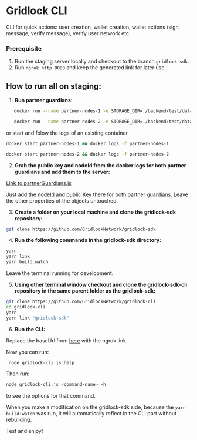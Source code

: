 # Gridlock CLI

CLI for quick actions: user creation, wallet creation, wallet actions (sign message, verify message), verify user network etc.

### Prerequisite

1. Run the staging server locally and checkout to the branch `gridlock-sdk`.
2. Run `ngrok http 8080` and keep the generated link for later use.

## How to run all on staging:

1. **Run partner guardians:**

```sh
   docker run --name partner-nodes-1 -e STORAGE_DIR=./backend/test/data -e NODE_DB=/var/lib/gridlock/node/node.db -e NATS_ADDRESS=nats://stagingnats.gridlock.network:4222 ghcr.io/gridlocknetwork/mvp/partner-node:latest
```

```sh
   docker run --name partner-nodes-2 -e STORAGE_DIR=./backend/test/data -e NODE_DB=/var/lib/gridlock/node/node.db -e NATS_ADDRESS=nats://stagingnats.gridlock.network:4222 ghcr.io/gridlocknetwork/mvp/partner-node:latest
```

or start and folow the logs of an existing container

```sh
docker start partner-nodes-1 && docker logs -f partner-nodes-1
```

```sh
docker start partner-nodes-2 && docker logs -f partner-nodes-2
```

2. **Grab the public key and nodeId from the docker logs for both partner guardians and add them to the server:**

[Link to partnerGuardians.js](https://github.com/GridlockNetwork/gridlock-server-nodejs/blob/56314686564358e3c5d8f77590842d9f930bf8d1/src/store/constants/partnerGuardians.js#L115)

Just add the nodeId and public Key there for both partner guardians. Leave the other properties of the objects untouched.

3. **Create a folder on your local machine and clone the gridlock-sdk repository:**

```sh
git clone https://github.com/GridlockNetwork/gridlock-sdk
```

4. **Run the following commands in the gridlock-sdk directory:**

```sh
yarn
yarn link
yarn build:watch
```

Leave the terminal running for development.

5. **Using other terminal window checkout and clone the gridlock-sdk-cli repository in the same parent folder as the gridlock-sdk:**

```sh
git clone https://github.com/GridlockNetwork/gridlock-cli
cd gridlock-cli
yarn
yarn link "gridlock-sdk"
```

6. **Run the CLI:**

Replace the baseUrl from [here](https://github.com/GridlockNetwork/gridlock-sdk-cli/blob/24e9a61ee219382ef720b04e8ea0279478a912e7/gridlock-cli.js#L98) with the ngrok link.

Now you can run:

```sh
 node gridlock-cli.js help
```

Then run:

```sh
node gridlock-cli.js <command-name> -h
```

to see the options for that command.

When you make a modification on the gridlock-sdk side, because the `yarn build:watch` was run, it will automatically reflect in the CLI part without rebuilding.

Test and enjoy!
